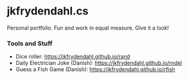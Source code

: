 # jkfrydendahl.cs
Personal portfolio. Fun and work in equal measure. Give it a look!

### Tools and Stuff
- Dice roller: https://jkfrydendahl.github.io/rand
- Daily Electrician Joke (Danish): https://jkfrydendahl.github.io/rndel
- Guess a Fish Game (Danish): https://jkfrydendahl.github.io/rfish
